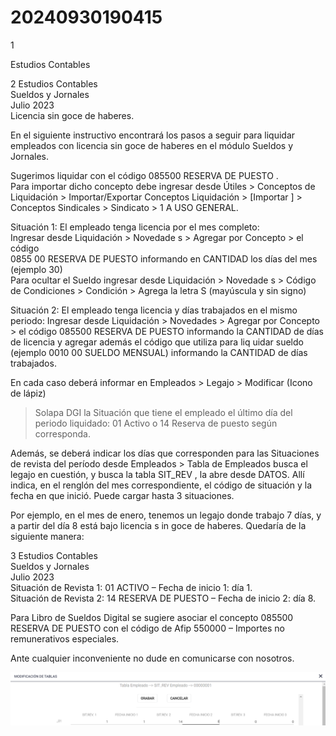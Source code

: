 # 20240930190415

 1 
 
  
Estudios Contables  


 
 
 
 2 Estudios Contables  
Sueldos y Jornales  
Julio 2023  
 Licencia sin goce de haberes.  
 
En el siguiente instructivo encontrará los pasos a seguir para liquidar 
empleados con licencia sin goce de haberes en el módulo Sueldos y Jornales.  
 
Sugerimos liquidar con el código 085500 RESERVA DE PUESTO .  
Para importar dicho concepto debe ingresar desde Útiles  > Conceptos de 
Liquidación > Importar/Exportar Conceptos Liquidación > [Importar ] > Conceptos 
Sindicales > Sindicato > 1 A USO GENERAL.  
 
Situación 1:  El empleado tenga licencia por el mes completo:  
Ingresar desde Liquidación > Novedade s > Agregar por Concepto  > el código  
0855 00 RESERVA DE PUESTO informando en CANTIDAD los días del mes (ejemplo 
30)  
Para ocultar el Sueldo ingresar desde Liquidación > Novedade s > Código de 
Condiciones > Condición > Agrega la letra S (mayúscula y sin signo)  
 
Situación 2:  El empleado tenga licencia y días trabajados en el mismo periodo: 
Ingresar desde Liquidación > Novedades > Agregar por Concepto > el código 
085500 RESERVA DE PUESTO informando la CANTIDAD de días de licencia y 
agregar además el código que utiliza para liq uidar sueldo (ejemplo 0010 00 
SUELDO MENSUAL) informando la CANTIDAD de días trabajados.  
 
En cada caso deberá informar en Empleados > Legajo > Modificar (Icono de lápiz) 
> Solapa DGI la Situación que tiene el empleado el último día del periodo 
liquidado: 01 Activo o 14 Reserva de puesto según corresponda.  
 
Además, se deberá indicar los días que corresponden para las Situaciones de 
revista del período desde Empleados > Tabla de Empleados busca el legajo en 
cuestión, y busca la tabla SIT_REV , la abre desde DATOS. Allí indica, en el renglón 
del mes correspondiente, el código de situación y la fecha en que inició. Puede 
cargar hasta 3 situaciones.  
 
Por ejemplo, en el mes de enero, tenemos un legajo donde trabajo 7 días, y a 
partir del día 8 está bajo licencia s in goce de haberes. Quedaría de la siguiente 
manera:  

 
 
 
 3 Estudios Contables  
Sueldos y Jornales  
Julio 2023  
 Situación de Revista 1: 01 ACTIVO – Fecha de inicio 1: día 1.  
Situación de Revista 2: 14 RESERVA  DE PUESTO – Fecha de inicio 2: día 8.  
 
Para Libro de Sueldos Digital  se sugiere asociar el concepto 085500 RESERVA DE 
PUESTO con el código de Afip 550000 – Importes no remunerativos especiales.  
 
Ante cualquier inconveniente no dude en comunicarse con nosotros.  
 
 
 
 
 
 
 
 
 
 
 
 
 
 
 
 
 
 


![Image 1 from page 2](images/image_2_1.png)

